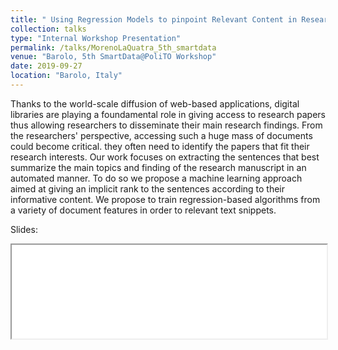 ```yaml
---
title: " Using Regression Models to pinpoint Relevant Content in Research Papers"
collection: talks
type: "Internal Workshop Presentation"
permalink: /talks/MorenoLaQuatra_5th_smartdata
venue: "Barolo, 5th SmartData@PoliTO Workshop"
date: 2019-09-27
location: "Barolo, Italy"
---
```


Thanks to the world-scale diffusion of web-based applications, digital libraries are playing a foundamental role in giving access to research papers thus allowing researchers to disseminate their main research findings. From the researchers' perspective, accessing such a huge mass of documents could become critical. they often need to identify the papers that fit their research interests. Our work focuses on extracting the sentences that best summarize the main topics and finding of the research manuscript in an automated manner. To do so we propose a machine learning approach aimed at giving an implicit rank to the sentences according to their informative content. We propose to train regression-based algorithms from a variety of document features in order to relevant text snippets.

Slides:
<br>
<iframe src="/files/automatic_highlights.pdf#toolbar=0" width="100%" height="auto"></iframe>
